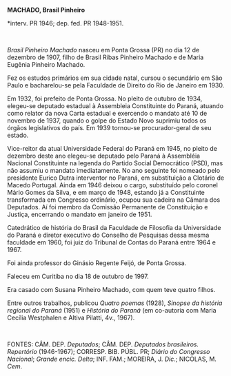**MACHADO, Brasil Pinheiro**

\*interv. PR 1946; dep. fed. PR 1948-1951.

 

*Brasil Pinheiro Machado* nasceu em Ponta Grossa (PR) no dia 12 de
dezembro de 1907, filho de Brasil Ribas Pinheiro Machado e de Maria
Eugênia Pinheiro Machado.

Fez os estudos primários em sua cidade natal, cursou o secundário em São
Paulo e bacharelou-se pela Faculdade de Direito do Rio de Janeiro em
1930.

Em 1932, foi prefeito de Ponta Grossa. No pleito de outubro de 1934,
elegeu-se deputado estadual à Assembleia Constituinte do Paraná, atuando
como relator da nova Carta estadual e exercendo o mandato até 10 de
novembro de 1937, quando o golpe do Estado Novo suprimiu todos os órgãos
legislativos do país. Em 1939 tornou-se procurador-geral de seu estado.

Vice-reitor da atual Universidade Federal do Paraná em 1945, no pleito
de dezembro deste ano elegeu-se deputado pelo Paraná à Assembléia
Nacional Constituinte na legenda do Partido Social Democrático (PSD),
mas não assumiu o mandato imediatamente. No ano seguinte foi nomeado
pelo presidente Eurico Dutra interventor no Paraná, em substituição a
Clotário de Macedo Portugal. Ainda em 1946 deixou o cargo, substituído
pelo coronel Mário Gomes da Silva, e em março de 1948, estando já a
Constituinte transformada em Congresso ordinário, ocupou sua cadeira na
Câmara dos Deputados. Aí foi membro da Comissão Permanente de
Constituição e Justiça, encerrando o mandato em janeiro de 1951.

Catedrático de história do Brasil da Faculdade de Filosofia da
Universidade do Paraná e diretor executivo do Conselho de Pesquisas
dessa mesma faculdade em 1960, foi juiz do Tribunal de Contas do Paraná
entre 1964 e 1967.

Foi ainda professor do Ginásio Regente Feijó, de Ponta Grossa.

Faleceu em Curitiba no dia 18 de outubro de 1997.

Era casado com Susana Pinheiro Machado, com quem teve quatro filhos.

Entre outros trabalhos, publicou *Quatro poemas* (1928), *Sinopse da
história regional do Paraná* (1951) e *História do Paraná* (em
co-autoria com Maria Cecília Westphalen e Altiva Pilatti, 4v., 1967).

 

FONTES: CÂM. DEP. *Deputados*; CÂM. DEP. *Deputados brasileiros.
Repertório* (1946-1967); CORRESP. BIB. PÚBL. PR; *Diário do Congresso
Nacional*; *Grande encic. Delta*; INF. FAM.; MOREIRA, J. *Dic*.;
NICOLAS, M. *Cem*.

 
